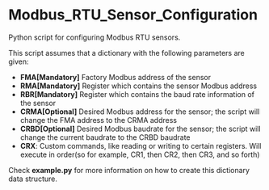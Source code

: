 # Modbus_RTU_Sensor_Configuration
Python script for configuring Modbus RTU sensors.

This script assumes that a dictionary with the following parameters are given:

- **FMA[Mandatory]**  Factory Modbus address of the sensor
- **RMA[Mandatory]**  Register which contains the sensor Modbus address
- **RBR[Mandatory]**  Register which contains the baud rate information of the sensor
- **CRMA[Optional]**  Desired Modbus address for the sensor; the script will change the FMA address to the CRMA address
- **CRBD[Optional]**  Desired Modbus baudrate for the sensor; the script will change the current baudrate to the CRBD baudrate
- **CRX**: Custom commands, like reading or writing to certain registers. Will execute in order(so for example, CR1, then CR2, then CR3, and so forth)

Check **example.py** for more information on how to create this dictionary data structure.
